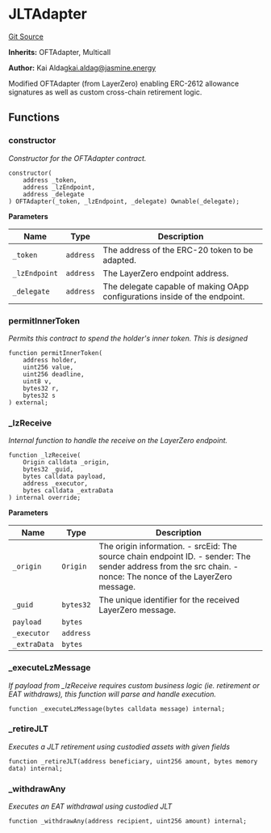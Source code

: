 # JLTAdapter
[Git Source](https://github.com/Jasmine-Energy/jasmine-bridge/blob/41a89a99de073bdfa320a66b9536780475689209/contracts/tokens/JLTAdapter.sol)

**Inherits:**
OFTAdapter, Multicall

**Author:**
Kai Aldag<kai.aldag@jasmine.energy>

Modified OFTAdapter (from LayerZero) enabling ERC-2612 allowance signatures
as well as custom cross-chain retirement logic.


## Functions
### constructor

*Constructor for the OFTAdapter contract.*


```solidity
constructor(
    address _token,
    address _lzEndpoint,
    address _delegate
) OFTAdapter(_token, _lzEndpoint, _delegate) Ownable(_delegate);
```
**Parameters**

|Name|Type|Description|
|----|----|-----------|
|`_token`|`address`|The address of the ERC-20 token to be adapted.|
|`_lzEndpoint`|`address`|The LayerZero endpoint address.|
|`_delegate`|`address`|The delegate capable of making OApp configurations inside of the endpoint.|


### permitInnerToken

*Permits this contract to spend the holder's inner token. This is designed*


```solidity
function permitInnerToken(
    address holder,
    uint256 value,
    uint256 deadline,
    uint8 v,
    bytes32 r,
    bytes32 s
) external;
```

### _lzReceive

*Internal function to handle the receive on the LayerZero endpoint.*


```solidity
function _lzReceive(
    Origin calldata _origin,
    bytes32 _guid,
    bytes calldata payload,
    address _executor,
    bytes calldata _extraData
) internal override;
```
**Parameters**

|Name|Type|Description|
|----|----|-----------|
|`_origin`|`Origin`|The origin information. - srcEid: The source chain endpoint ID. - sender: The sender address from the src chain. - nonce: The nonce of the LayerZero message.|
|`_guid`|`bytes32`|The unique identifier for the received LayerZero message.|
|`payload`|`bytes`||
|`_executor`|`address`||
|`_extraData`|`bytes`||


### _executeLzMessage

*If payload from _lzReceive requires custom business logic (ie. retirement
or EAT withdraws), this function will parse and handle execution.*


```solidity
function _executeLzMessage(bytes calldata message) internal;
```

### _retireJLT

*Executes a JLT retirement using custodied assets with given fields*


```solidity
function _retireJLT(address beneficiary, uint256 amount, bytes memory data) internal;
```

### _withdrawAny

*Executes an EAT withdrawal using custodied JLT*


```solidity
function _withdrawAny(address recipient, uint256 amount) internal;
```

